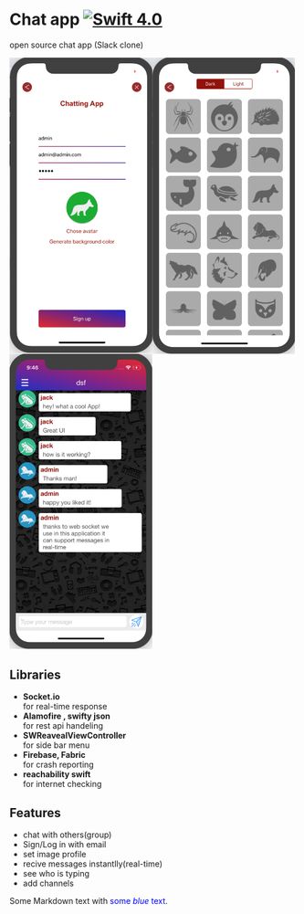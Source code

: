 # Chat app [![Swift 4.0](https://img.shields.io/badge/Swift-4.0-green.svg?style=flat)](https://developer.apple.com/swift/) 

open source chat app (Slack clone)
<div>
<img align="left" src="Images/Chat%20app%201.png" width = "250">
<img align="left" src="Images/Chat%20app%202.png" width = "250">
<img  src="Images/Chat%20app%203.png" width = "250">
</div>

## Libraries
* <strong>Socket.io</strong><br>
    for real-time response
* <strong>Alamofire , swifty json</strong><br>
    for rest api handeling
* <strong>SWReavealViewController</strong><br>
    for side bar menu
* <strong>Firebase, Fabric</strong><br>
    for crash reporting
* <strong>reachability swift</strong><br>
       for internet checking

## Features
* chat with others(group)
* Sign/Log in with email
* set image profile
* recive messages instantlly(real-time)
* see who is typing
* add channels


Some Markdown text with <span style="color:blue">some *blue* text</span>.
